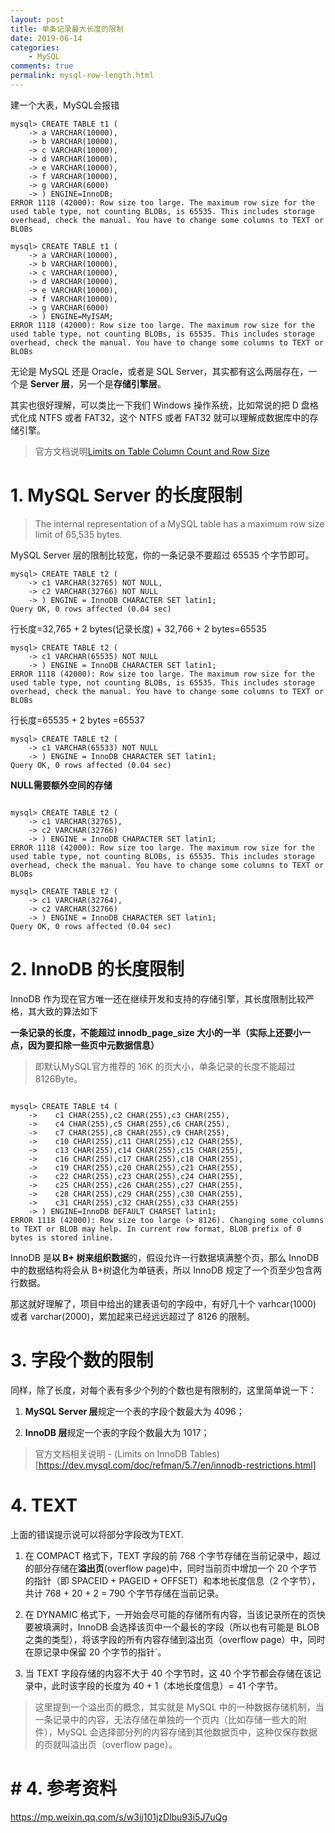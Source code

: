 ```yaml
---
layout: post
title: 单条记录最大长度的限制
date: 2019-06-14
categories:
    - MySQL
comments: true
permalink: mysql-row-length.html
---
```




建一个大表，MySQL会报错

```
mysql> CREATE TABLE t1 (
    -> a VARCHAR(10000),
    -> b VARCHAR(10000),
    -> c VARCHAR(10000),
    -> d VARCHAR(10000),
    -> e VARCHAR(10000),
    -> f VARCHAR(10000),
    -> g VARCHAR(6000)
    -> ) ENGINE=InnoDB;
ERROR 1118 (42000): Row size too large. The maximum row size for the used table type, not counting BLOBs, is 65535. This includes storage overhead, check the manual. You have to change some columns to TEXT or BLOBs

mysql> CREATE TABLE t1 (
    -> a VARCHAR(10000),
    -> b VARCHAR(10000),
    -> c VARCHAR(10000),
    -> d VARCHAR(10000),
    -> e VARCHAR(10000),
    -> f VARCHAR(10000),
    -> g VARCHAR(6000)
    -> ) ENGINE=MyISAM;
ERROR 1118 (42000): Row size too large. The maximum row size for the used table type, not counting BLOBs, is 65535. This includes storage overhead, check the manual. You have to change some columns to TEXT or BLOBs
```

无论是 MySQL 还是 Oracle，或者是 SQL Server，其实都有这么两层存在，一个是 **Server 层**，另一个是**存储引擎层**。

其实也很好理解，可以类比一下我们 Windows 操作系统，比如常说的把 D 盘格式化成 NTFS 或者 FAT32，这个 NTFS 或者 FAT32 就可以理解成数据库中的存储引擎。

> 官方文档说明[Limits on Table Column Count and Row Size]( https://dev.mysql.com/doc/refman/5.7/en/column-count-limit.html)

# 1. MySQL Server 的长度限制

> The internal representation of a MySQL table has a maximum row size limit of 65,535 bytes.

MySQL Server 层的限制比较宽，你的一条记录不要超过 65535 个字节即可。

```
mysql> CREATE TABLE t2 (
    -> c1 VARCHAR(32765) NOT NULL,
    -> c2 VARCHAR(32766) NOT NULL
    -> ) ENGINE = InnoDB CHARACTER SET latin1;
Query OK, 0 rows affected (0.04 sec)
```

行长度=32,765 + 2 bytes(记录长度) + 32,766 + 2 bytes=65535

```
mysql> CREATE TABLE t2 (
    -> c1 VARCHAR(65535) NOT NULL
    -> ) ENGINE = InnoDB CHARACTER SET latin1;
ERROR 1118 (42000): Row size too large. The maximum row size for the used table type, not counting BLOBs, is 65535. This includes storage overhead, check the manual. You have to change some columns to TEXT or BLOBs
```

行长度=65535 + 2 bytes =65537

```
mysql> CREATE TABLE t2 (
    -> c1 VARCHAR(65533) NOT NULL
    -> ) ENGINE = InnoDB CHARACTER SET latin1;
Query OK, 0 rows affected (0.04 sec)
```

**NULL需要额外空间的存储**

```

mysql> CREATE TABLE t2 (
    -> c1 VARCHAR(32765),
    -> c2 VARCHAR(32766)
    -> ) ENGINE = InnoDB CHARACTER SET latin1;
ERROR 1118 (42000): Row size too large. The maximum row size for the used table type, not counting BLOBs, is 65535. This includes storage overhead, check the manual. You have to change some columns to TEXT or BLOBs

mysql> CREATE TABLE t2 (
    -> c1 VARCHAR(32764),
    -> c2 VARCHAR(32766)
    -> ) ENGINE = InnoDB CHARACTER SET latin1;
Query OK, 0 rows affected (0.04 sec)
```



# 2. InnoDB 的长度限制

InnoDB 作为现在官方唯一还在继续开发和支持的存储引擎，其长度限制比较严格，其大致的算法如下

**一条记录的长度，不能超过 innodb_page_size 大小的一半（实际上还要小一点，因为要扣除一些页中元数据信息）**

> 即默认MySQL官方推荐的 16K 的页大小，单条记录的长度不能超过 8126Byte。

```

mysql> CREATE TABLE t4 (
    ->    c1 CHAR(255),c2 CHAR(255),c3 CHAR(255),
    ->    c4 CHAR(255),c5 CHAR(255),c6 CHAR(255),
    ->    c7 CHAR(255),c8 CHAR(255),c9 CHAR(255),
    ->    c10 CHAR(255),c11 CHAR(255),c12 CHAR(255),
    ->    c13 CHAR(255),c14 CHAR(255),c15 CHAR(255),
    ->    c16 CHAR(255),c17 CHAR(255),c18 CHAR(255),
    ->    c19 CHAR(255),c20 CHAR(255),c21 CHAR(255),
    ->    c22 CHAR(255),c23 CHAR(255),c24 CHAR(255),
    ->    c25 CHAR(255),c26 CHAR(255),c27 CHAR(255),
    ->    c28 CHAR(255),c29 CHAR(255),c30 CHAR(255),
    ->    c31 CHAR(255),c32 CHAR(255),c33 CHAR(255)
    -> ) ENGINE=InnoDB DEFAULT CHARSET latin1;
ERROR 1118 (42000): Row size too large (> 8126). Changing some columns to TEXT or BLOB may help. In current row format, BLOB prefix of 0 bytes is stored inline.
```



InnoDB 是**以 B+ 树来组织数据**的，假设允许一行数据填满整个页，那么 InnoDB 中的数据结构将会从 B+树退化为单链表，所以 InnoDB 规定了一个页至少包含两行数据。

那这就好理解了，项目中给出的建表语句的字段中，有好几十个 varhcar(1000) 或者 varchar(2000)，累加起来已经远远超过了 8126 的限制。

# 3. 字段个数的限制

同样，除了长度，对每个表有多少个列的个数也是有限制的，这里简单说一下：

1. **MySQL Server 层**规定一个表的字段个数最大为 4096；

2. **InnoDB 层**规定一个表的字段个数最大为 1017；

> 官方文档相关说明 - (Limits on InnoDB Tables)[https://dev.mysql.com/doc/refman/5.7/en/innodb-restrictions.html]

# 4. TEXT

上面的错误提示说可以将部分字段改为TEXT.

1. 在 COMPACT 格式下，TEXT 字段的前 768 个字节存储在当前记录中，超过的部分存储在**溢出页**(overflow page)中，同时当前页中增加一个 20 个字节的指针（即 SPACEID + PAGEID + OFFSET）和本地长度信息（2 个字节），共计 768 + 20 + 2 = 790 个字节存储在当前记录。

2. 在 DYNAMIC 格式下，一开始会尽可能的存储所有内容，当该记录所在的页快要被填满时，InnoDB 会选择该页中一个最长的字段（所以也有可能是 BLOB 之类的类型），将该字段的所有内容存储到溢出页（overflow page）中，同时在原记录中保留 20 个字节的指针`。

3. 当 TEXT 字段存储的内容不大于 40 个字节时，这 40 个字节都会存储在该记录中，此时该字段的长度为 40 + 1（本地长度信息）= 41 个字节。

> 这里提到一个溢出页的概念，其实就是 MySQL 中的一种数据存储机制，当一条记录中的内容，无法存储在单独的一个页内（比如存储一些大的附件），MySQL 会选择部分列的内容存储到其他数据页中，这种仅保存数据的页就叫溢出页（overflow page）。

# # 4. 参考资料

https://mp.weixin.qq.com/s/w3ij101jzDlbu93i5J7uQg